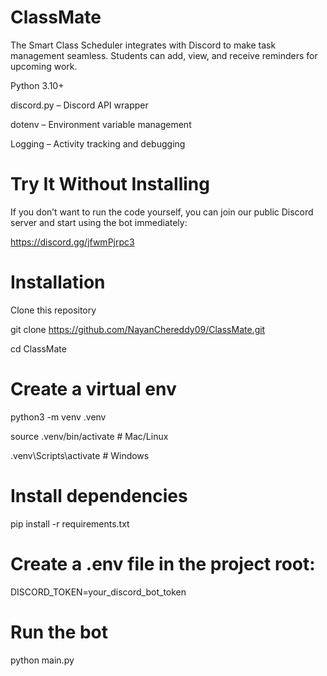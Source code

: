 # ClassMate
The Smart Class Scheduler integrates with Discord to make task management seamless. Students can add, view, and receive reminders for upcoming work.

Python 3.10+

discord.py – Discord API wrapper

dotenv – Environment variable management

Logging – Activity tracking and debugging

# Try It Without Installing

If you don’t want to run the code yourself, you can join our public Discord server and start using the bot immediately:

https://discord.gg/jfwmPjrpc3


# Installation

Clone this repository

git clone https://github.com/NayanChereddy09/ClassMate.git

cd ClassMate


# Create a virtual env

python3 -m venv .venv

source .venv/bin/activate  # Mac/Linux

.venv\Scripts\activate     # Windows


# Install dependencies

pip install -r requirements.txt


# Create a .env file in the project root:

DISCORD_TOKEN=your_discord_bot_token


# Run the bot

python main.py


